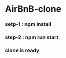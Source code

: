 # AirBnB-clone

<h3>setp-1 : npm install</h3> 
<h3>step-2 : npm run start </h3>

<h3>clone is ready</h3>
